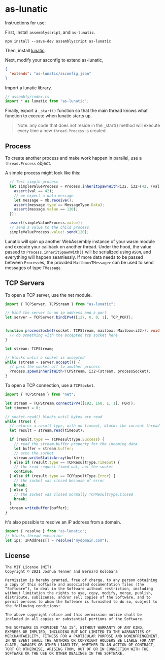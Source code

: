 # as-lunatic

Instructions for use:

First, install `assemblyscript`, and `as-lunatic`.

```
npm install --save-dev assemblyscript as-lunatic
```

Then, install [lunatic](https://github.com/lunatic-solutions/lunatic).

Next, modify your asconfig to extend as-lunatic,

```json
{
  "extends": "as-lunatic/asconfig.json"
}
```

Import a lunatic library.

```ts
// assembly/index.ts
import * as lunatic from "as-lunatic";
```

Finally, export a `_start()` function so that the main thread knows what function to execute when lunatic starts up.

> Note: any code that does not reside in the _start() method will execute every time a new `thread.Process` is created.

## Process

To create another process and make work happen in parallel, use a `thread.Process` object.

A simple process might look like this:

```ts
  // Test simple process
  let simpleValueProcess = Process.inheritSpawnWith<i32, i32>(42, (val: i32, mb: Mailbox<i32>) => {
    assert(val == 42);
    // we expect a data message
    let message = mb.receive();
    assert(message.type == MessageType.Data);
    assert(message.value == 120);
  });

  assert(simpleValueProcess.value);
  // send a value to the child process.
  simpleValueProcess.value!.send(120);
```

Lunatic will spin up another WebAssembly instance of your wasm module and execute your callback on another thread. Under the hood, the value passed to `Process.inheritSpawnWith()` will be serialized using `ASON`, and everything will happen seamlessly. If more data needs to be passed between `Process`es, the provided `Mailbox<TMessage>` can be used to send messages of type `TMessage`.

## TCP Servers

To open a TCP server, use the net module.

```ts
import { TCPServer, TCPStream } from "as-lunatic";

// bind the server to an ip address and a port
let server = TCPServer.bindIPv4([127, 0, 0, 1], TCP_PORT);


function processSocket(socket: TCPStream, mailbox: Mailbox<i32>): void {
  // do something with the accepted tcp socket here
}

let stream: TCPStream;

// blocks until a socket is accepted
while (stream = server.accept()) {
  // pass the socket off to another process
  Process.spawnInheritWith<TCPStream, i32>(stream, processSocket);
}
```

To open a TCP connection, use a `TCPSocket`.

```ts
import { TCPStream } from "net";

let stream = TCPStream.connectIPV4([192, 168, 1, 1], PORT);
let timeout = 0;

// socket.read() blocks until bytes are read
while (true) {
  // returns a result type, with no timeout, blocks the current thread
  let result = stream.read(timeout);

  if (result.type == TCPResultType.Success) {
    // read the stream.buffer property for the incoming data
    let buffer = stream.buffer;
    // echo the socket
    stream.writeStaticArray(buffer);
  } else if (result.type == TCPResultType.Timeout) {
    // the read request timed out, not the socket
    continue;
  } else if (result.type == TCPResultType.Error) {
    // the socket was closed because of error
    break;
  } else {
    // the socket was closed normally TCPResultType.Closed
    break;
  }
  stream.writeBuffer(buffer);
}
```

It's also possible to resolve an IP address from a domain.

```ts
import { resolve } from "as-lunatic";
// blocks thread execution
let ips: IPAddress[] = resolve("mydomain.com");
```

## License

```
The MIT License (MIT)
Copyright © 2021 Joshua Tenner and Bernard Kolobara

Permission is hereby granted, free of charge, to any person obtaining a copy of this software and associated documentation files (the “Software”), to deal in the Software without restriction, including without limitation the rights to use, copy, modify, merge, publish, distribute, sublicense, and/or sell copies of the Software, and to permit persons to whom the Software is furnished to do so, subject to the following conditions:

The above copyright notice and this permission notice shall be included in all copies or substantial portions of the Software.

THE SOFTWARE IS PROVIDED “AS IS”, WITHOUT WARRANTY OF ANY KIND, EXPRESS OR IMPLIED, INCLUDING BUT NOT LIMITED TO THE WARRANTIES OF MERCHANTABILITY, FITNESS FOR A PARTICULAR PURPOSE AND NONINFRINGEMENT. IN NO EVENT SHALL THE AUTHORS OR COPYRIGHT HOLDERS BE LIABLE FOR ANY CLAIM, DAMAGES OR OTHER LIABILITY, WHETHER IN AN ACTION OF CONTRACT, TORT OR OTHERWISE, ARISING FROM, OUT OF OR IN CONNECTION WITH THE SOFTWARE OR THE USE OR OTHER DEALINGS IN THE SOFTWARE.
```
